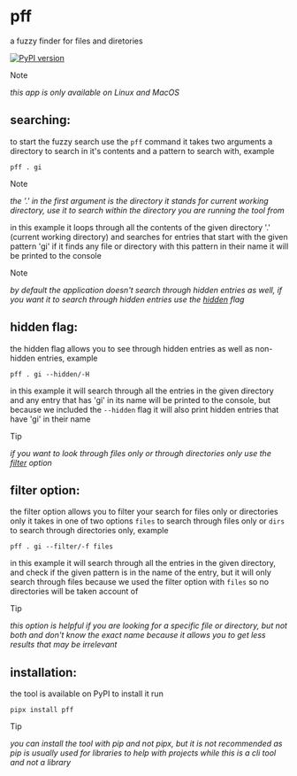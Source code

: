# pff
a fuzzy finder for files and diretories

[![PyPI version](https://img.shields.io/pypi/v/pff)](https://pypi.org/project/pff/)

> [!NOTE]
> *this app is only available on Linux and MacOS*

## searching:
to start the fuzzy search use the `pff` command it takes two arguments a directory to search in it's contents
and a pattern to search with, example

    pff . gi

> [!NOTE]
> *the '.' in the first argument is the directory it stands for current working directory, use it to search within the directory you are*
> *running the tool from*

in this example it loops through all the contents of the given directory '.' (current working directory) and searches
for entries that start with the given pattern 'gi' if it finds any file or directory with this pattern in their name
it will be printed to the console

> [!NOTE]
> *by default the application doesn't search through hidden entries as well, if you want it to search through hidden entries*
> *use the [hidden](#hidden-flag) flag*

## hidden flag:
the hidden flag allows you to see through hidden entries as well as non-hidden entries, example

    pff . gi --hidden/-H

in this example it will search through all the entries in the given directory and any entry that has 'gi' in its
name will be printed to the console, but because we included the `--hidden` flag it will also print hidden
entries that have 'gi' in their name

> [!TIP]
> *if you want to look through files only or through directories only use the [filter](#filter-option) option*

## filter option:
the filter option allows you to filter your search for files only or directories only it takes in one of two
options `files` to search through files only or `dirs` to search through directories only, example

    pff . gi --filter/-f files

in this example it will search through all the entries in the given directory, and check if the given pattern
is in the name of the entry, but it will only search through files because we used the filter option with `files`
so no directories will be taken account of

> [!TIP]
> *this option is helpful if you are looking for a specific file or directory, but not both and don't know the exact name*
> *because it allows you to get less results that may be irrelevant*

## installation:
the tool is available on PyPI to install it run

    pipx install pff

> [!TIP]
> *you can install the tool with pip and not pipx, but it is not recommended as pip is usually used for libraries*
> *to help with projects while this is a cli tool and not a library*
